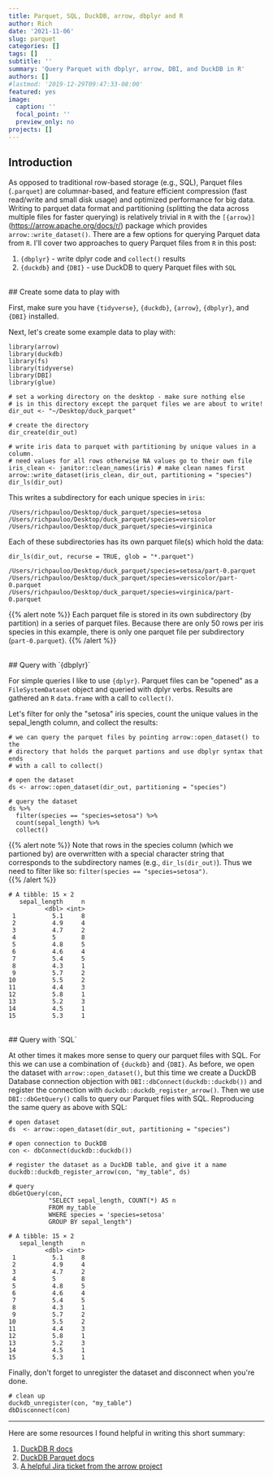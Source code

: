 ```yaml
---
title: Parquet, SQL, DuckDB, arrow, dbplyr and R
author: Rich
date: '2021-11-06'
slug: parquet
categories: []
tags: []
subtitle: ''
summary: 'Query Parquet with dbplyr, arrow, DBI, and DuckDB in R'
authors: []
#lastmod: '2019-12-29T09:47:33-08:00'
featured: yes
image:
  caption: ''
  focal_point: ''
  preview_only: no
projects: []
---
```



## Introduction

As opposed to traditional row-based storage (e.g., SQL), Parquet files (`.parquet`) are columnar-based, and feature efficient compression (fast read/write and small disk usage) and optimized performance for big data. Writing to parquet data format and partitioning (splitting the data across multiple files for faster querying) is relatively trivial in `R` with the `[{arrow}]`(https://arrow.apache.org/docs/r/) package which provides `arrow::write_dataset()`. There are a few options for querying Parquet data from `R`. I'll cover two approaches to query Parquet files from `R` in this post:

1. `{dbplyr}` - write dplyr code and `collect()` results  
2. `{duckdb}` and `{DBI}` - use DuckDB to query Parquet files with `SQL` 

<br>
## Create some data to play with

First, make sure you have `{tidyverse}`, `{duckdb}`, `{arrow}`, `{dbplyr}`, and `{DBI}` installed.  

Next, let's create some example data to play with:

```
library(arrow)
library(duckdb)
library(fs)
library(tidyverse)
library(DBI)
library(glue)

# set a working directory on the desktop - make sure nothing else
# is in this directory except the parquet files we are about to write!
dir_out <- "~/Desktop/duck_parquet"

# create the directory
dir_create(dir_out)

# write iris data to parquet with partitioning by unique values in a column.
# need values for all rows otherwise NA values go to their own file 
iris_clean <- janitor::clean_names(iris) # make clean names first
arrow::write_dataset(iris_clean, dir_out, partitioning = "species")
dir_ls(dir_out)
```

This writes a subdirectory for each unique species in `iris`:

```
/Users/richpauloo/Desktop/duck_parquet/species=setosa
/Users/richpauloo/Desktop/duck_parquet/species=versicolor
/Users/richpauloo/Desktop/duck_parquet/species=virginica
```

Each of these subdirectories has its own parquet file(s) which hold the data:

```
dir_ls(dir_out, recurse = TRUE, glob = "*.parquet") 
```

```
/Users/richpauloo/Desktop/duck_parquet/species=setosa/part-0.parquet
/Users/richpauloo/Desktop/duck_parquet/species=versicolor/part-0.parquet
/Users/richpauloo/Desktop/duck_parquet/species=virginica/part-0.parquet
```

{{% alert note %}}
Each parquet file is stored in its own subdirectory (by partition) in a series of parquet files. Because there are only 50 rows per iris species in this example, there is only one parquet file per subdirectory (`part-0.parquet`).
{{% /alert %}}

<br>
## Query with `{dbplyr}`

For simple queries I like to use `{dplyr}`. Parquet files can be "opened" as a `FileSystemDataset` object and queried with dplyr verbs. Results are gathered an `R` `data.frame` with a call to `collect()`.

Let's filter for only the "setosa" iris species, count the unique values in the sepal_length column, and collect the results:

```
# we can query the parquet files by pointing arrow::open_dataset() to the 
# directory that holds the parquet partions and use dbplyr syntax that ends
# with a call to collect()

# open the dataset
ds <- arrow::open_dataset(dir_out, partitioning = "species") 

# query the dataset
ds %>% 
  filter(species == "species=setosa") %>%
  count(sepal_length) %>% 
  collect()
```

{{% alert note %}}
Note that rows in the species column (which we partioned by) are overwritten with a special character string that corresponds to the subdirectory names (e.g., `dir_ls(dir_out)`). Thus we need to filter like so: `filter(species == "species=setosa")`.  
{{% /alert %}}


```
# A tibble: 15 × 2
   sepal_length     n
          <dbl> <int>
 1          5.1     8
 2          4.9     4
 3          4.7     2
 4          5       8
 5          4.8     5
 6          4.6     4
 7          5.4     5
 8          4.3     1
 9          5.7     2
10          5.5     2
11          4.4     3
12          5.8     1
13          5.2     3
14          4.5     1
15          5.3     1
```

<br>
## Query with `SQL`

At other times it makes more sense to query our parquet files with SQL. For this we can use a combination of `{duckdb}` and `{DBI}`. As before, we open the dataset with `arrow::open_dataset()`, but this time we create a DuckDB Database connection objection with `DBI::dbConnect(duckdb::duckdb())` and register the connection with `duckdb::duckdb_register_arrow()`. Then we use `DBI::dbGetQuery()` calls to query our Parquet files with SQL. Reproducing the same query as above with SQL:

```
# open dataset
ds  <- arrow::open_dataset(dir_out, partitioning = "species")

# open connection to DuckDB
con <- dbConnect(duckdb::duckdb())

# register the dataset as a DuckDB table, and give it a name
duckdb::duckdb_register_arrow(con, "my_table", ds)

# query
dbGetQuery(con, 
           "SELECT sepal_length, COUNT(*) AS n 
           FROM my_table 
           WHERE species = 'species=setosa' 
           GROUP BY sepal_length")
```

```
# A tibble: 15 × 2
   sepal_length     n
          <dbl> <int>
 1          5.1     8
 2          4.9     4
 3          4.7     2
 4          5       8
 5          4.8     5
 6          4.6     4
 7          5.4     5
 8          4.3     1
 9          5.7     2
10          5.5     2
11          4.4     3
12          5.8     1
13          5.2     3
14          4.5     1
15          5.3     1
```

Finally, don't forget to unregister the dataset and disconnect when you're done.

```
# clean up
duckdb_unregister(con, "my_table")
dbDisconnect(con)
```

***

Here are some resources I found helpful in writing this short summary:

1. [DuckDB R docs](https://duckdb.org/docs/api/r)
2. [DuckDB Parquet docs](https://duckdb.org/docs/data/parquet)
3. [A helpful Jira ticket from the arrow project](https://issues.apache.org/jira/browse/ARROW-12688?page=com.atlassian.jira.plugin.system.issuetabpanels%3Acomment-tabpanel&focusedCommentId=17381539#comment-17381539)
